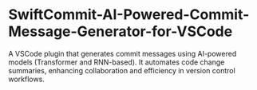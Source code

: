 # SwiftCommit-AI-Powered-Commit-Message-Generator-for-VSCode
A VSCode plugin that generates commit messages using AI-powered models (Transformer and RNN-based). It automates code change summaries, enhancing collaboration and efficiency in version control workflows.
